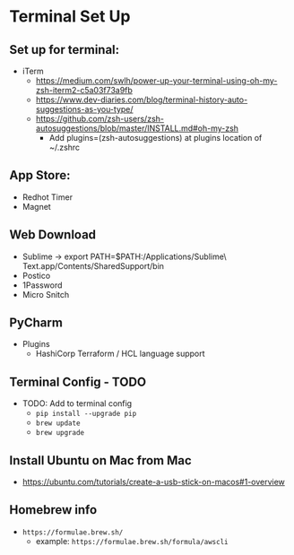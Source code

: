 # Terminal Set Up

## Set up for terminal:
* iTerm
  * https://medium.com/swlh/power-up-your-terminal-using-oh-my-zsh-iterm2-c5a03f73a9fb
  * https://www.dev-diaries.com/blog/terminal-history-auto-suggestions-as-you-type/
  * https://github.com/zsh-users/zsh-autosuggestions/blob/master/INSTALL.md#oh-my-zsh
    * Add plugins=(zsh-autosuggestions) at plugins location of ~/.zshrc

## App Store:
* Redhot Timer
* Magnet

## Web Download
* Sublime -> export PATH=$PATH:/Applications/Sublime\ Text.app/Contents/SharedSupport/bin
* Postico
* 1Password
* Micro Snitch

## PyCharm
* Plugins
  * HashiCorp Terraform / HCL language support

## Terminal Config - TODO
* TODO: Add to terminal config
  * `pip install --upgrade pip`
  * `brew update`
  * `brew upgrade`

## Install Ubuntu on Mac from Mac
* https://ubuntu.com/tutorials/create-a-usb-stick-on-macos#1-overview

## Homebrew info
* `https://formulae.brew.sh/`
  * example: `https://formulae.brew.sh/formula/awscli`